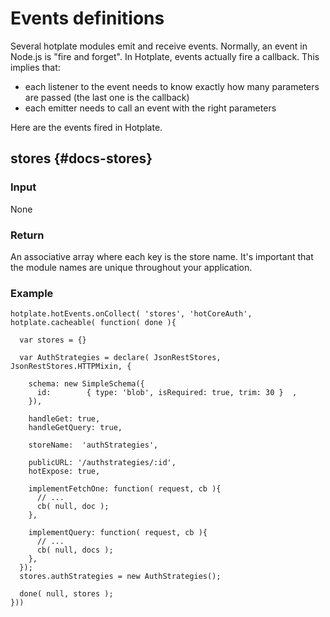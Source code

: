 # Events definitions

Several hotplate modules emit and receive events. Normally, an event in Node.js is "fire and forget". In Hotplate, events actually fire a callback. This implies that:

* each listener to the event needs to know exactly how many parameters are passed (the last one is the callback)
* each emitter needs to call an event with the right parameters

Here are the events fired in Hotplate.

## stores {#docs-stores}

### Input

None

### Return

An associative array where each key is the store name. It's important that the module names are unique throughout your application.

### Example

    hotplate.hotEvents.onCollect( 'stores', 'hotCoreAuth', hotplate.cacheable( function( done ){

      var stores = {}

      var AuthStrategies = declare( JsonRestStores, JsonRestStores.HTTPMixin, {

        schema: new SimpleSchema({
          id:        { type: 'blob', isRequired: true, trim: 30 }  ,
        }),

        handleGet: true,
        handleGetQuery: true,

        storeName:  'authStrategies',

        publicURL: '/authstrategies/:id',
        hotExpose: true,

        implementFetchOne: function( request, cb ){
          // ...
          cb( null, doc );
        },

        implementQuery: function( request, cb ){
          // ...
          cb( null, docs );
        },
      });
      stores.authStrategies = new AuthStrategies();

      done( null, stores );
    }))
